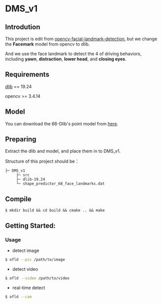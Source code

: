 # DMS_v1
## Introdution
This project is edit from [opencv-facial-landmark-detection](https://learnopencv.com/facemark-facial-landmark-detection-using-opencv/), but we change the **Facemark** model from opencv to dlib.

And we use the face landmark to detect the 4 of driving behaviors, including **yawn**, **distraction**, **lower head**, and **closing eyes**.

## Requirements
[dlib](http://dlib.net/)  == 19.24

opencv >= 3.4.14

## Model
You can download the 68-Dlib's point model from [here](https://github.com/davisking/dlib-models/blob/master/shape_predictor_68_face_landmarks.dat.bz2).

## Preparing
Extract the dlib and model, and place them in to DMS_v1.

Structure of this project should be：
```
├─ DMS_v1
     ├─ src
     ├─ dlib-19.24
     └─ shape_predictor_68_face_landmarks.dat
```

## Compile
    $ mkdir build && cd build && cmake .. && make

## Getting Started:
### Usage
* detect image
```bash
$ ofld --pic /path/to/image
```
* detect video
```bash
$ ofld --video /path/to/video
```
* real-time detect 
```bash
$ ofld --cam
```
